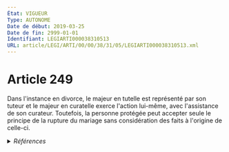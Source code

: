```yaml
---
État: VIGUEUR
Type: AUTONOME
Date de début: 2019-03-25
Date de fin: 2999-01-01
Identifiant: LEGIARTI000038310513
URL: article/LEGI/ARTI/00/00/38/31/05/LEGIARTI000038310513.xml
---
```


<h1>Article 249</h1>

Dans l'instance en divorce, le majeur en tutelle est représenté par son tuteur
et le majeur en curatelle exerce l'action lui-même, avec l'assistance de son
curateur. Toutefois, la personne protégée peut accepter seule le principe de la
rupture du mariage sans considération des faits à l'origine de celle-ci.


<details>
  <summary><em>Références</em></summary>

  <h2>Articles faisant référence à l'article</h2>
  
  <ul>
    <li>
      <a href="https://legal.tricoteuses.fr//redirection/LEGIARTI000038262760?vers=git&vers=legifrance">LOI n° 2019-222 du 23 mars 2019 de programmation 2018-2022 et de réforme pour la justice - article 10 ENTIEREMENT_MODIF</a> MODIFIE source
    </li>
  </ul>
  
  <h2>Références faites par l'article</h2>
  
  <ul>
    <li>
      2019-03-23 MODIFIE cible <a href="https://legal.tricoteuses.fr//redirection/LEGIARTI000038262760?vers=git&vers=legifrance">LOI n° 2019-222 du 23 mars 2019 de programmation 2018-2022 et de réforme pour la justice - article 10 ENTIEREMENT_MODIF</a>
    </li>
    <li>
      CODIFICATION source Loi 1803-03-14
    </li>
  </ul>
</details>
